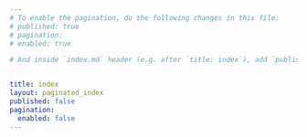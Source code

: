 ```yaml
---
# To enable the pagination, do the following changes in this file:
# published: true
# pagination:
# enabled: true

# And inside `index.md` header (e.g. after `title: index`), add `published: false`


title: index 
layout: paginated_index
published: false
pagination:
  enabled: false
---
```


